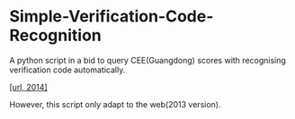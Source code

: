 Simple-Verification-Code-Recognition
====================================

A python script in a bid to query CEE(Guangdong) scores with recognising verification code automatically.

[[url, 2014]](http://51a.gov.cn/gk_result.asp)

However, this script only adapt to the web(2013 version).
